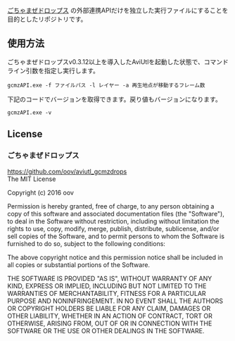 ﻿[ごちゃまぜドロップス](https://github.com/oov/aviutl_gcmzdrop)
の外部連携APIだけを独立した実行ファイルにすることを目的としたリポジトリです。  

## 使用方法  
ごちゃまぜドロップスv0.3.12以上を導入したAviUtlを起動した状態で、コマンドライン引数を指定し実行します。  
```
gcmzAPI.exe -f ファイルパス -l レイヤー -a 再生地点が移動するフレーム数
```

下記のコードでバージョンを取得できます。戻り値もバージョンになります。  
```
gcmzAPI.exe -v
```



## License  
### ごちゃまぜドロップス  
https://github.com/oov/aviutl_gcmzdrops  
The MIT License  

Copyright (c) 2016 oov

Permission is hereby granted, free of charge, to any person obtaining a copy of
this software and associated documentation files (the "Software"), to deal in
the Software without restriction, including without limitation the rights to
use, copy, modify, merge, publish, distribute, sublicense, and/or sell copies of
the Software, and to permit persons to whom the Software is furnished to do so,
subject to the following conditions:

The above copyright notice and this permission notice shall be included in all
copies or substantial portions of the Software.

THE SOFTWARE IS PROVIDED "AS IS", WITHOUT WARRANTY OF ANY KIND, EXPRESS OR
IMPLIED, INCLUDING BUT NOT LIMITED TO THE WARRANTIES OF MERCHANTABILITY, FITNESS
FOR A PARTICULAR PURPOSE AND NONINFRINGEMENT. IN NO EVENT SHALL THE AUTHORS OR
COPYRIGHT HOLDERS BE LIABLE FOR ANY CLAIM, DAMAGES OR OTHER LIABILITY, WHETHER
IN AN ACTION OF CONTRACT, TORT OR OTHERWISE, ARISING FROM, OUT OF OR IN
CONNECTION WITH THE SOFTWARE OR THE USE OR OTHER DEALINGS IN THE SOFTWARE.